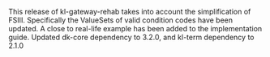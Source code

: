This release of kl-gateway-rehab takes into account the simplification of FSIII. Specifically the ValueSets of valid condition codes have been updated. A close to real-life example has been added to the implementation guide. Updated dk-core dependency to 3.2.0, and kl-term dependency to 2.1.0